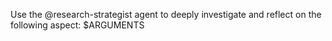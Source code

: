Use the @research-strategist agent to deeply investigate and reflect on the following aspect: $ARGUMENTS